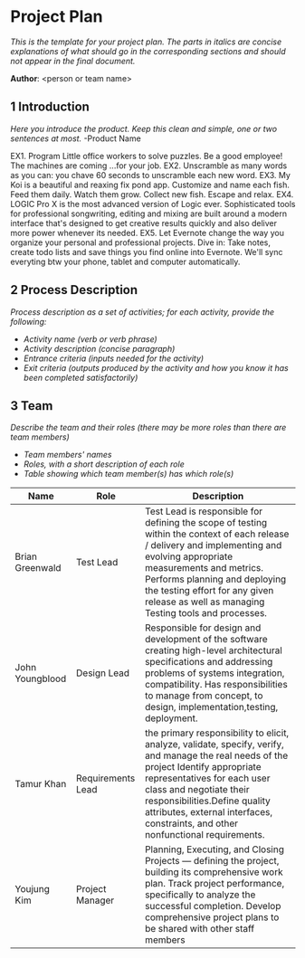 # Project Plan

*This is the template for your project plan. The parts in italics are concise explanations of what should go in the corresponding sections and should not appear in the final document.*

**Author**: \<person or team name\>

## 1 Introduction

*Here you introduce the product. Keep this  clean and simple, one or two sentences at most.*
-Product Name



EX1. Program Little office workers to solve puzzles. Be a good employee! The machines are coming ...for your job.
EX2. Unscramble as many words as you can: you chave 60 seconds to unscramble each new word.
EX3. My Koi is a beautiful and reaxing fix pond app. Customize and name each fish. Feed them daily. Watch them grow. Collect new fish. Escape and relax.
EX4. LOGIC Pro X is the most advanced version of Logic ever. Sophisticated tools for professional songwriting, editing and mixing are built around a modern interface that's designed to get creative results quickly and also deliver more power whenever its needed. 
EX5. Let Evernote change the way you organize your personal and professional projects. Dive in: Take notes, create todo lists and save things you find online into Evernote. We'll sync everyting btw your phone, tablet and computer automatically.

## 2 Process Description

*Process description as a set of activities; for each activity, provide the following:*

- *Activity name (verb or verb phrase)*
- *Activity description (concise paragraph)*
- *Entrance criteria (inputs needed for the activity)*
- *Exit criteria (outputs produced by the activity and how you know it has been completed satisfactorily)*

## 3 Team

*Describe the team and their roles (there may be more roles than there are team members)*

- *Team members' names*
- *Roles, with a short description of each role*
- *Table showing which team member(s) has which role(s)*

| Name | Role | Description |
| ------ | ------ | ------ |
| Brian Greenwald | Test Lead | Test Lead is responsible for defining the scope of testing within the context of each release / delivery and implementing and evolving appropriate measurements and metrics. Performs planning and deploying the testing effort for any given release as well as managing Testing tools and processes.
| John Youngblood | Design Lead | Responsible for design and development of the software creating high-level architectural specifications and addressing problems of systems integration, compatibility. Has responsibilities to manage from concept, to design, implementation,testing, deployment. |
| Tamur Khan | Requirements Lead | the primary responsibility to elicit, analyze, validate, specify, verify, and manage the real needs of the project Identify appropriate representatives for each user class and negotiate their responsibilities.Define quality attributes, external interfaces, constraints, and other nonfunctional requirements.|
| Youjung Kim | Project Manager | Planning, Executing, and Closing Projects — defining the project, building its comprehensive work plan. Track project performance, specifically to analyze the successful completion. Develop comprehensive project plans to be shared with other staff members |
